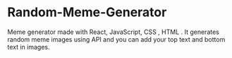 # Random-Meme-Generator
Meme generator made with React, JavaScript, CSS , HTML . It generates random meme images using API and you can add your top text and bottom text in images.

